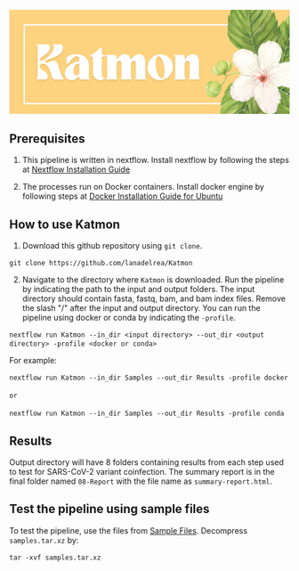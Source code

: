 ![Katmon logo](assets/Katmon-logo.png)

## Prerequisites
1) This pipeline is written in nextflow. Install nextflow by following the steps at [Nextflow Installation Guide](https://www.nextflow.io/docs/latest/getstarted.html#installation)

2) The processes run on Docker containers. Install docker engine by following steps at [Docker Installation Guide for Ubuntu](https://docs.docker.com/engine/install/ubuntu/)

## How to use Katmon
1) Download this github repository using `git clone`.
```
git clone https://github.com/lanadelrea/Katmon
```

2) Navigate to the directory where `Katmon` is downloaded. Run the pipeline by indicating the path to the input and output folders. The input directory should contain fasta, fastq, bam, and bam index files. Remove the slash "/" after the input and output directory. You can run the pipeline using docker or conda by indicating the `-profile`. 

```
nextflow run Katmon --in_dir <input directory> --out_dir <output directory> -profile <docker or conda>
```

For example:
```
nextflow run Katmon --in_dir Samples --out_dir Results -profile docker

or 

nextflow run Katmon --in_dir Samples --out_dir Results -profile conda
```

## Results
Output directory will have 8 folders containing results from each step used to test for SARS-CoV-2 variant coinfection. The summary report is in the final folder named `08-Report` with the file name as `summary-report.html`.

## Test the pipeline using sample files
To test the pipeline, use the files from [Sample Files](https://tinyurl.com/CoPi-Samples). Decompress `samples.tar.xz` by:
```
tar -xvf samples.tar.xz
```
